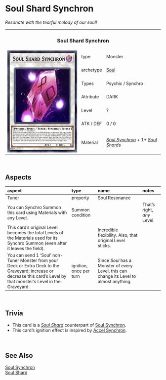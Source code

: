 # Soul Shard Synchron

*Resonate with the tearful melody of our soul!*

<table>
  <tr>
    <th colspan="3"> <h3> Soul Shard Synchron </h3> </th>
  </tr>
  <tr>
    <td rowspan="8"> <img src="../../../../.assets/cards/synchro/Soul Shard Synchron.png" width="320px"> </td>
  </tr>
  <tr>
    <td> type </td>
    <td> Monster </td>
  </tr>
  <tr>
    <td> archetype </td>
    <td> <a href="../../../archetypes/Soul.md">Soul</a> </td>
  </tr>
  <tr>
    <td> Types </td>
    <td> Psychic / Synchro </td>
  </tr>
  <tr>
    <td> Attribute </td>
    <td> DARK </td>
  </tr>
  <tr>
    <td> Level </td>
    <td> ? </td>
  </tr>
  <tr>
    <td> ATK / DEF </td>
    <td> 0 / 0 </td>
  </tr>
  <tr>
    <td> Material </td>
    <td> <a href="../standard/Soul%20Synchron.md"><em>Soul Synchron</em></a> + 1+ <a href="../standard/Soul%20Shard.md"><em>Soul Shard</em></a>s </td>
  </tr>
</table>


<br>


## Aspects

| aspect | type | name | notes |
| :----- | :--- | :--- | :---- |
| Tuner | property | Soul Resonance | |
| You can Synchro Summon this card using Materials with any Level. | Summon condition | | That’s right, *any* Level. |
| This card’s original Level becomes the total Levels of the Materials used for its Synchro Summon (even after it leaves the field). | | Incredible flexibility. Also, that original Level sticks. |
| You can send 1 ‘Soul’ non-Tuner Monster from your Deck or Extra Deck to the Graveyard; increase or decrease this card’s Level by that monster’s Level in the Graveyard. | ignition, once per turn | Since *Soul* has a Monster of every Level, this can change its Level to almost anything. |


<br>


## Trivia

- This card is a [*Soul Shard*](../../../archetypes/Soul.md) counterpart of [Soul Synchron](../standard/Soul%20Synchron.md).
- This card’s ignition effect is inspired by [Accel Synchron](https://yugipedia.com/wiki/Accel_Synchron).


<br>


## See Also

[Soul Synchron](../standard/Soul%20Synchron.md)  
[Soul Shard](../standard/Soul%20Shard.md)  
